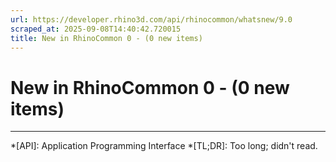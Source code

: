 ```yaml
---
url: https://developer.rhino3d.com/api/rhinocommon/whatsnew/9.0
scraped_at: 2025-09-08T14:40:42.720015
title: New in RhinoCommon 0 - (0 new items)
---
```


# New in RhinoCommon 0 - (0 new items)

* * *

  *[API]: Application Programming Interface
  *[TL;DR]: Too long; didn't read.

